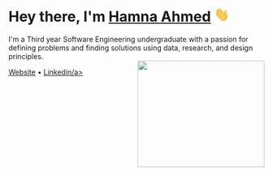 <h1>Hey there, I'm <a  href="https://github.com/hhxmna/">Hamna Ahmed</a> <img  src="https://raw.githubusercontent.com/ABSphreak/ABSphreak/master/gifs/Hi.gif" width="30px"></h1>


I'm a Third year Software Engineering undergraduate with a passion for defining problems and finding solutions using data, research, and design principles. <br>
<img align='right' src="http://cdn.lowgif.com/small/9cb12f51dffbaaa6-character-typing-by-vincent-mokuenko-dribbble.gif" width="250" height="210">

<a href="https://hamnaahmed.netlify.app">Website</a> • <a href="https://https://www.linkedin.com/in/hahmed08/">Linkedin/a> 

